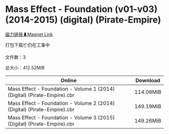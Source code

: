# Mass Effect - Foundation (v01-v03) (2014-2015) (digital) (Pirate-Empire)

[磁力链接⬇Magnet Link](magnet:?xt=urn:btih:5b8001aaf3f8232f0a5fa1a559f6e977da465b45&dn=Mass%20Effect%20-%20Foundation%20%28v01-v03%29%20%282014-2015%29%20%28digital%29%20%28Pirate-Empire%29)

打包下载📦仍在工事中

文件数：3

总大小：412.52MiB

Online | Download
--- | ---
Mass Effect - Foundation - Volume 1 (2014) (Digital) (Pirate-Empire).cbr | 114.08MiB
Mass Effect - Foundation - Volume 2 (2014) (Digital) (Pirate-Empire).cbr | 149.19MiB
Mass Effect - Foundation - Volume 3 (2015) (Digital) (Pirate-Empire).cbr | 149.26MiB
